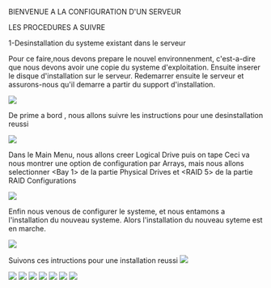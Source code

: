 
BIENVENUE A LA CONFIGURATION D'UN SERVEUR

LES PROCEDURES A SUIVRE


1-Desinstallation du systeme existant dans le serveur 


Pour ce faire,nous devons prepare le nouvel environnenment, c'est-a-dire que nous devons avoir une copie du systeme d'exploitation.
Ensuite inserer le disque d'installation sur le serveur. Redemarrer ensuite le serveur et assurons-nous qu'il demarre a partir du support d'installation.  


<img src="images/IMG-20230606-WA0005.jpg" width='' height=''>



De prime a bord , nous allons suivre les instructions pour une desinstallation reussi


<img src="images/IMG-20230606-WA0009.jpg" width='' height=''>

Dans le  Main Menu, nous allons creer Logical Drive puis on tape <Entrer>
Ceci va nous montrer une option de configuration par Arrays, mais nous allons selectionner <Bay 1> de la partie Physical Drives et <RAID 5> de la partie RAID Configurations  

<img src="images/IMG-20230523-WA0012.jpg" width='' height=''>
 
Enfin nous venous de configurer le systeme, et nous entamons a l'installation du nouveau systeme.
 Alors l'installation du nouveau syteme est en marche.
  
<img src="images/IMG-20230606-WA0008.jpg" width='' height=''>
 
 Suivons ces intructions pour une installation reussi
 <img src="images/IMG-20230523-WA0027.jpg" width='' height=''>
 
 <img src="images/IMG-20230523-WA0025.jpg" width='' height=''>
 
 <img src="images/IMG-20230523-WA0026.jpg" width='' height=''>
 
 <img src="images/IMG-20230523-WA0024.jpg" width='' height=''>
 
 <img src="images/IMG-20230523-WA0023.jpg" width='' height=''>
 
 <img src="images/IMG-20230523-WA0022.jpg" width='' height=''>
 
 <img src="images/IMG-20230523-WA0013.jpg" width='' height=''>
 
 <img src="images/IMG-20230523-WA0014.jpg" width='' height=''>
 
 
 
 
